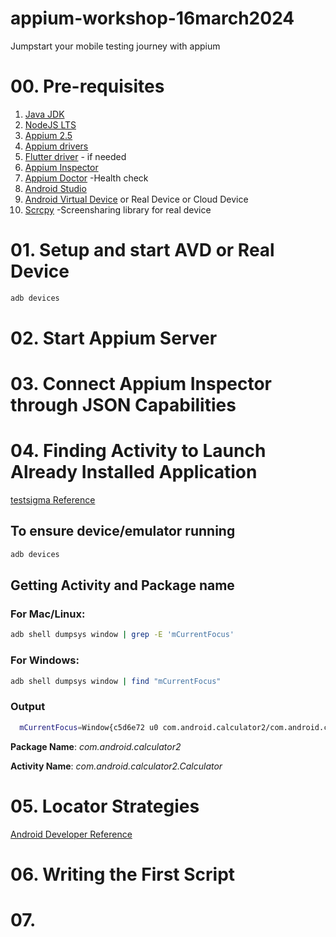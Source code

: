 # appium-workshop-16march2024
Jumpstart your mobile testing journey with appium

# 00. Pre-requisites
1. [Java JDK](https://www.java.com/en/)
2. [NodeJS LTS](https://nodejs.org/en/download/current)
3. [Appium 2.5](https://appium.io/docs/en/2.5/quickstart/install/)
4. [Appium drivers](https://appium.io/docs/en/2.5/ecosystem/drivers/)
5. [Flutter driver](https://github.com/appium/appium-flutter-driver) - if needed
6. [Appium Inspector](https://github.com/appium/appium-inspector/releases)
7. [Appium Doctor](#) -Health check
8. [Android Studio](https://developer.android.com/studio)
9. [Android Virtual Device](https://developer.android.com/studio/run/managing-avds) or Real Device or Cloud Device
10. [Scrcpy](https://github.com/Genymobile/scrcpy) -Screensharing library for real device

# 01. Setup and start AVD or Real Device

```bash
adb devices
```

# 02. Start Appium Server

# 03. Connect Appium Inspector through JSON Capabilities

# 04. Finding Activity to Launch Already Installed Application

[testsigma Reference](https://support.testsigma.com/support/solutions/articles/32000019977-how-to-find-app-package-and-app-activity-of-your-android-app)


## To ensure device/emulator running

```bash
adb devices
```

## Getting Activity and Package name
### For Mac/Linux:
```bash
adb shell dumpsys window | grep -E 'mCurrentFocus'
```
### For Windows:

```bash
adb shell dumpsys window | find "mCurrentFocus"
```

### Output

```bash
  mCurrentFocus=Window{c5d6e72 u0 com.android.calculator2/com.android.calculator2.Calculator}
```
__Package Name__: _com.android.calculator2_

__Activity Name__: *com.android.calculator2.Calculator*


# 05. Locator Strategies

[Android Developer Reference](https://developer.android.com/reference/androidx/test/uiautomator/UiSelector)

# 06. Writing the First Script


# 07. 
